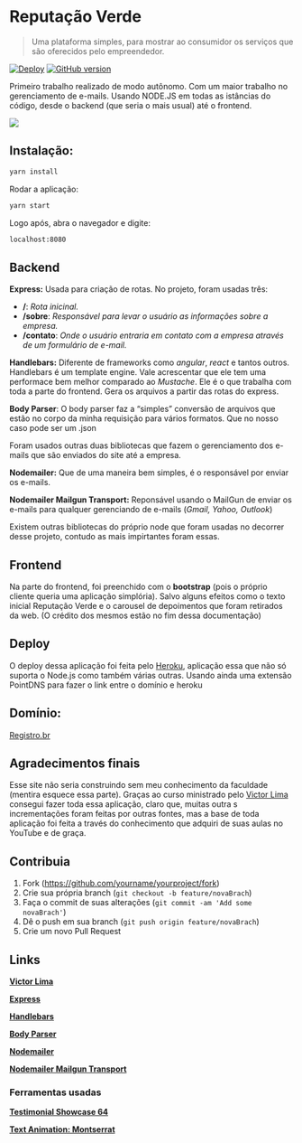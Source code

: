 # Reputação Verde
> Uma plataforma simples, para mostrar ao consumidor os serviços que são oferecidos pelo empreendedor.

[![Deploy](https://www.herokucdn.com/deploy/button.svg)](https://heroku.com/deploy)
[![GitHub version](https://badge.fury.io/gh/peidrao%2Fpeidrao.github.io.svg)](https://badge.fury.io/gh/peidrao%2Fpeidrao.github.io)

Primeiro trabalho realizado de modo autônomo. Com um maior trabalho no gerenciamento de e-mails. 
Usando NODE.JS em todas as istâncias do código, desde o backend (que seria o mais usual) até o frontend.

![](teste.png)

## Instalação:

```sh
yarn install
```

Rodar a aplicação:

```sh
yarn start
```

Logo após, abra o navegador e digite:

```sh
localhost:8080
```

## Backend
**Express:** Usada para criação de rotas. No projeto, foram usadas três:
- **/**:   _Rota inicinal._
- **/sobre**: _Responsável para levar o usuário as informações sobre a empresa._
- **/contato**: _Onde o usuário entraria em contato com a empresa através de um formulário de e-mail._

**Handlebars:** Diferente de frameworks como _angular_, _react_ e tantos outros. Handlebars é um template engine. Vale acrescentar que ele tem uma performace bem melhor comparado ao _Mustache_. Ele é o que trabalha com toda a parte do frontend. Gera os arquivos a partir das rotas do express. 

**Body Parser**: O body parser faz a “simples” conversão de arquivos que estão no corpo da minha requisição para vários formatos. Que no nosso caso pode ser um .json

Foram usados outras duas bibliotecas que fazem o gerenciamento dos e-mails que são enviados do site até a empresa.

**Nodemailer:** Que de uma maneira bem simples, é o responsável por enviar os e-mails.

**Nodemailer Mailgun Transport:** Reponsável usando o MailGun de enviar os e-mails para qualquer gerenciando de e-mails (_Gmail, Yahoo, Outlook_)

Existem outras bibliotecas do próprio node que foram usadas no decorrer desse projeto, contudo as mais impirtantes foram essas.

## Frontend
Na parte do frontend, foi preenchido com o **bootstrap** (pois o próprio cliente queria uma aplicação simplória). Salvo alguns efeitos como o  texto inicial Reputação Verde e o carousel de depoimentos que foram retirados da web. (O crédito dos mesmos estão no fim dessa documentação)


## Deploy
O deploy dessa aplicação foi feita pelo [Heroku](https://dashboard.heroku.com/), aplicação essa que não só suporta o Node.js como também várias outras. Usando ainda uma extensão PointDNS para fazer o link entre o domínio e heroku

## Domínio:
[Registro.br](https://registro.br/)

## Agradecimentos finais
Esse site não seria construindo sem meu conhecimento da faculdade (mentira esquece essa parte).
Graças ao curso ministrado pelo [Victor Lima](https://www.youtube.com/channel/UC_issB-37g9lwfAA37fy2Tgs) consegui fazer toda essa aplicação, claro que, muitas outra s incrementações foram feitas por outras fontes, mas a base de toda aplicação foi feita a través do conhecimento que adquiri de suas aulas no YouTube e de graça. 

## Contribuia

1. Fork (<https://github.com/yourname/yourproject/fork>)
2. Crie sua própria branch (`git checkout -b feature/novaBrach`)
3. Faça o commit de suas alterações (`git commit -am 'Add some novaBrach'`)
4. Dê o push em sua branch (`git push origin feature/novaBrach`)
5. Crie um novo Pull Request


## Links
[**Victor Lima**](https://www.youtube.com/channel/UC_issB-37g9lwfAA37fy2Tg)

[**Express**](https://developer.mozilla.org/pt-BR/docs/Learn/Server-side/Express_Nodejs/Introdu%C3%A7%C3%A3o)

[**Handlebars**](https://handlebarsjs.com/)

[**Body Parser**](https://www.npmjs.com/package/body-parser)

[**Nodemailer**](https://nodemailer.com/about/)

[**Nodemailer Mailgun Transport**](https://github.com/orliesaurus/nodemailer-mailgun-transport)

### Ferramentas usadas

[**Testimonial Showcase 64**](https://www.bestjquery.com/labs/testimonial-showcase-64/)

[**Text Animation: Montserrat**](https://codepen.io/ClaireLarsen/pen/XmVyVX)

